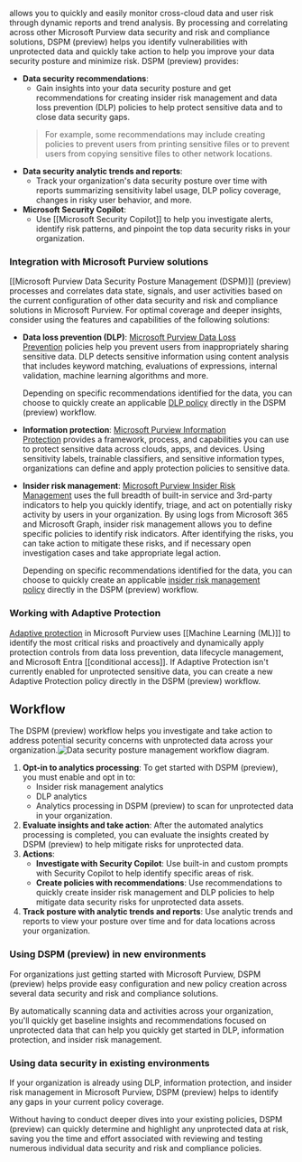allows you to quickly and easily monitor cross-cloud data and user risk through dynamic reports and trend analysis. By processing and correlating across other Microsoft Purview data security and risk and compliance solutions, DSPM (preview) helps you identify vulnerabilities with unprotected data and quickly take action to help you improve your data security posture and minimize risk. DSPM (preview) provides:

- **Data security recommendations**: 
	- Gain insights into your data security posture and get recommendations for creating insider risk management and data loss prevention (DLP) policies to help protect sensitive data and to close data security gaps. 
	>	For example, some recommendations may include creating policies to prevent users from printing sensitive files or to prevent users from copying sensitive files to other network locations.
- **Data security analytic trends and reports**: 
	- Track your organization's data security posture over time with reports summarizing sensitivity label usage, DLP policy coverage, changes in risky user behavior, and more.
- **Microsoft Security Copilot**: 
	- Use [[Microsoft Security Copilot]] to help you investigate alerts, identify risk patterns, and pinpoint the top data security risks in your organization.
### Integration with Microsoft Purview solutions
[[Microsoft Purview Data Security Posture Management (DSPM)]] (preview) processes and correlates data state, signals, and user activities based on the current configuration of other data security and risk and compliance solutions in Microsoft Purview. For optimal coverage and deeper insights, consider using the features and capabilities of the following solutions:

- **Data loss prevention (DLP)**: [Microsoft Purview Data Loss Prevention](https://learn.microsoft.com/en-us/purview/dlp-learn-about-dlp) policies help you prevent users from inappropriately sharing sensitive data. DLP detects sensitive information using content analysis that includes keyword matching, evaluations of expressions, internal validation, machine learning algorithms and more.
    
    Depending on specific recommendations identified for the data, you can choose to quickly create an applicable [DLP policy](https://learn.microsoft.com/en-us/purview/dlp-policy-design) directly in the DSPM (preview) workflow.
    
- **Information protection**: [Microsoft Purview Information Protection](https://learn.microsoft.com/en-us/purview/information-protection) provides a framework, process, and capabilities you can use to protect sensitive data across clouds, apps, and devices. Using sensitivity labels, trainable classifiers, and sensitive information types, organizations can define and apply protection policies to sensitive data.
    
- **Insider risk management**: [Microsoft Purview Insider Risk Management](https://learn.microsoft.com/en-us/purview/insider-risk-management) uses the full breadth of built-in service and 3rd-party indicators to help you quickly identify, triage, and act on potentially risky activity by users in your organization. By using logs from Microsoft 365 and Microsoft Graph, insider risk management allows you to define specific policies to identify risk indicators. After identifying the risks, you can take action to mitigate these risks, and if necessary open investigation cases and take appropriate legal action.
    
    Depending on specific recommendations identified for the data, you can choose to quickly create an applicable [insider risk management policy](https://learn.microsoft.com/en-us/purview/insider-risk-management-policy-templates) directly in the DSPM (preview) workflow.
### Working with Adaptive Protection
[Adaptive protection](https://learn.microsoft.com/en-us/purview/insider-risk-management-adaptive-protection) in Microsoft Purview uses [[Machine Learning (ML)]] to identify the most critical risks and proactively and dynamically apply protection controls from data loss prevention, data lifecycle management, and Microsoft Entra [[conditional access]]. If Adaptive Protection isn't currently enabled for unprotected sensitive data, you can create a new Adaptive Protection policy directly in the DSPM (preview) workflow.
## Workflow
The DSPM (preview) workflow helps you investigate and take action to address potential security concerns with unprotected data across your organization.![Data security posture management workflow diagram.](https://learn.microsoft.com/en-us/purview/media/dspm-workflow.png)
1. **Opt-in to analytics processing**: To get started with DSPM (preview), you must enable and opt in to:
    - Insider risk management analytics
    - DLP analytics
    - Analytics processing in DSPM (preview) to scan for unprotected data in your organization.
2. **Evaluate insights and take action**: After the automated analytics processing is completed, you can evaluate the insights created by DSPM (preview) to help mitigate risks for unprotected data.
3. **Actions**:
	- **Investigate with Security Copilot**: Use built-in and custom prompts with Security Copilot to help identify specific areas of risk.
	- **Create policies with recommendations**: Use recommendations to quickly create insider risk management and DLP policies to help mitigate data security risks for unprotected data assets.
4. **Track posture with analytic trends and reports**: Use analytic trends and reports to view your posture over time and for data locations across your organization.
### Using DSPM (preview) in new environments
For organizations just getting started with Microsoft Purview, DSPM (preview) helps provide easy configuration and new policy creation across several data security and risk and compliance solutions.

By automatically scanning data and activities across your organization, you'll quickly get baseline insights and recommendations focused on unprotected data that can help you quickly get started in DLP, information protection, and insider risk management.
### Using data security in existing environments
If your organization is already using DLP, information protection, and insider risk management in Microsoft Purview, DSPM (preview) helps to identify any gaps in your current policy coverage.

Without having to conduct deeper dives into your existing policies, DSPM (preview) can quickly determine and highlight any unprotected data at risk, saving you the time and effort associated with reviewing and testing numerous individual data security and risk and compliance policies.